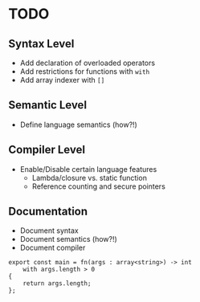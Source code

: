 # TODO

## Syntax Level
- Add declaration of overloaded operators
- Add restrictions for functions with `with`
- Add array indexer with `[]`

## Semantic Level
- Define language semantics (how?!)

## Compiler Level
- Enable/Disable certain language features
	- Lambda/closure vs. static function
	- Reference counting and secure pointers

## Documentation
- Document syntax
- Document semantics (how?!)
- Document compiler
	
```
export const main = fn(args : array<string>) -> int
	with args.length > 0
{
	return args.length;
};
```